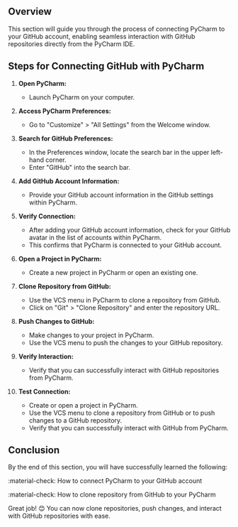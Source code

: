 ## Overview

This section will guide you through the process of connecting PyCharm to your GitHub account, enabling seamless interaction with GitHub repositories directly from the PyCharm IDE.

## Steps for Connecting GitHub with PyCharm

1. **Open PyCharm:**
    - Launch PyCharm on your computer.

2. **Access PyCharm Preferences:**
    - Go to "Customize" > "All Settings" from the Welcome window.

3. **Search for GitHub Preferences:**
    - In the Preferences window, locate the search bar in the upper left-hand corner.
    - Enter "GitHub" into the search bar.

4. **Add GitHub Account Information:**
    - Provide your GitHub account information in the GitHub settings within PyCharm.

5. **Verify Connection:**
    - After adding your GitHub account information, check for your GitHub avatar in the list of accounts within PyCharm.
    - This confirms that PyCharm is connected to your GitHub account.

6. **Open a Project in PyCharm:**
    - Create a new project in PyCharm or open an existing one.

7. **Clone Repository from GitHub:**
    - Use the VCS menu in PyCharm to clone a repository from GitHub.
    - Click on "Git" > "Clone Repository" and enter the repository URL.

8. **Push Changes to GitHub:**
    - Make changes to your project in PyCharm.
    - Use the VCS menu to push the changes to your GitHub repository.

9. **Verify Interaction:**
    - Verify that you can successfully interact with GitHub repositories from PyCharm.

10. **Test Connection:**
     - Create or open a project in PyCharm.
     - Use the VCS menu to clone a repository from GitHub or to push changes to a GitHub repository.
     - Verify that you can successfully interact with GitHub from PyCharm.

## Conclusion

By the end of this section, you will have successfully learned the following:

:material-check: How to connect PyCharm to your GitHub account

:material-check: How to clone repository from GitHub to your PyCharm

Great job! 😊 You can now clone repositories, push changes, and interact with GitHub repositories with ease.
